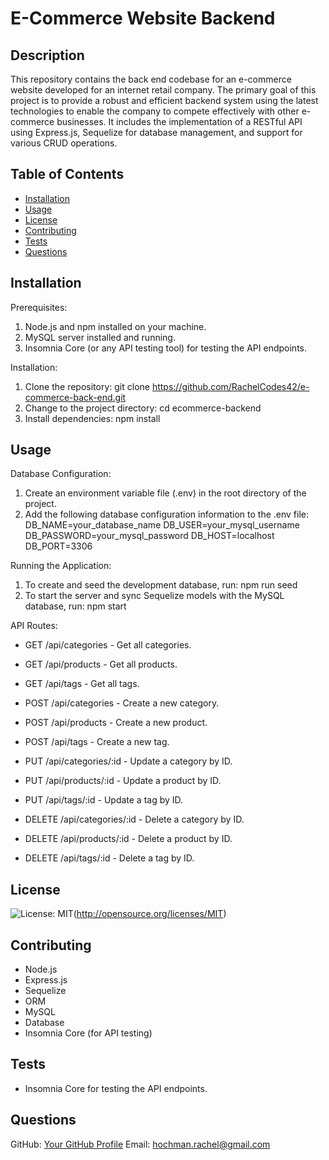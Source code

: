 
# E-Commerce Website Backend

## Description
This repository contains the back end codebase for an e-commerce website developed for an internet retail company. The primary goal of this project is to provide a robust and efficient backend system using the latest technologies to enable the company to compete effectively with other e-commerce businesses. It includes the implementation of a RESTful API using Express.js, Sequelize for database management, and support for various CRUD operations.

## Table of Contents
- [Installation](#installation)
- [Usage](#usage)
- [License](#license)
- [Contributing](#contributing)
- [Tests](#tests)
- [Questions](#questions)

## Installation
<!-- Add installation instructions here -->
Prerequisites:
1. Node.js and npm installed on your machine.
2. MySQL server installed and running.
3. Insomnia Core (or any API testing tool) for testing the API endpoints.

Installation:
1. Clone the repository: git clone https://github.com/RachelCodes42/e-commerce-back-end.git
2. Change to the project directory: cd ecommerce-backend
3. Install dependencies: npm install

## Usage
<!-- Add usage information here -->
Database Configuration:
1. Create an environment variable file (.env) in the root directory of the project.
2. Add the following database configuration information to the .env file:
DB_NAME=your_database_name
DB_USER=your_mysql_username
DB_PASSWORD=your_mysql_password
DB_HOST=localhost
DB_PORT=3306

Running the Application:
1. To create and seed the development database, run: npm run seed
2. To start the server and sync Sequelize models with the MySQL database, run: npm start

API Routes:
- GET /api/categories - Get all categories.
- GET /api/products - Get all products.
- GET /api/tags - Get all tags.

- POST /api/categories - Create a new category.
- POST /api/products - Create a new product.
- POST /api/tags - Create a new tag.

- PUT /api/categories/:id - Update a category by ID.
- PUT /api/products/:id - Update a product by ID.
- PUT /api/tags/:id - Update a tag by ID.

- DELETE /api/categories/:id - Delete a category by ID.
- DELETE /api/products/:id - Delete a product by ID.
- DELETE /api/tags/:id - Delete a tag by ID.

## License
<!-- Add license badge and explanation here -->
![License: MIT](https://img.shields.io/badge/License-MIT-yellow.svg)(http://opensource.org/licenses/MIT)

## Contributing
<!-- Add contribution guidelines here -->
- Node.js 
- Express.js
- Sequelize
- ORM
- MySQL
- Database
- Insomnia Core (for API testing)

## Tests
<!-- Add test instructions here -->
- Insomnia Core for testing the API endpoints.

## Questions
GitHub: [Your GitHub Profile](https://github.com/RachelCodes42)
Email: hochman.rachel@gmail.com
  